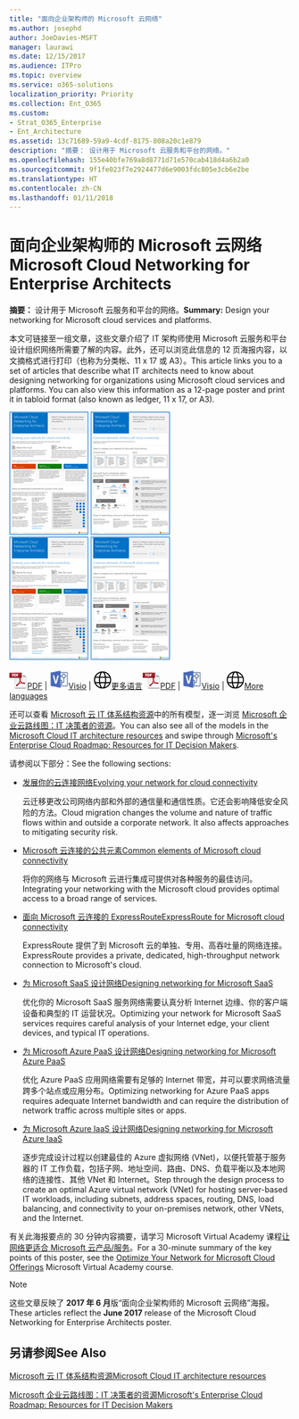 ```yaml
---
title: "面向企业架构师的 Microsoft 云网络"
ms.author: josephd
author: JoeDavies-MSFT
manager: laurawi
ms.date: 12/15/2017
ms.audience: ITPro
ms.topic: overview
ms.service: o365-solutions
localization_priority: Priority
ms.collection: Ent_O365
ms.custom:
- Strat_O365_Enterprise
- Ent_Architecture
ms.assetid: 13c71689-59a9-4cdf-8175-808a20c1e879
description: "摘要： 设计用于 Microsoft 云服务和平台的网络。"
ms.openlocfilehash: 155e40bfe769a8d8771d71e570cab418d4a6b2a0
ms.sourcegitcommit: 9f1fe023f7e2924477d6e9003fdc805e3cb6e2be
ms.translationtype: HT
ms.contentlocale: zh-CN
ms.lasthandoff: 01/11/2018
---
```

# <a name="microsoft-cloud-networking-for-enterprise-architects"></a><span data-ttu-id="a4234-103">面向企业架构师的 Microsoft 云网络</span><span class="sxs-lookup"><span data-stu-id="a4234-103">Microsoft Cloud Networking for Enterprise Architects</span></span>

 <span data-ttu-id="a4234-104">**摘要：** 设计用于 Microsoft 云服务和平台的网络。</span><span class="sxs-lookup"><span data-stu-id="a4234-104">**Summary:** Design your networking for Microsoft cloud services and platforms.</span></span>
  
<span data-ttu-id="a4234-p101">本文可链接至一组文章，这些文章介绍了 IT 架构师使用 Microsoft 云服务和平台设计组织网络所需要了解的内容。此外，还可以浏览此信息的 12 页海报内容，以文摘格式进行打印（也称为分类帐、11 x 17 或 A3）。</span><span class="sxs-lookup"><span data-stu-id="a4234-p101">This article links you to a set of articles that describe what IT architects need to know about designing networking for organizations using Microsoft cloud services and platforms. You can also view this information as a 12-page poster and print it in tabloid format (also known as ledger, 11 x 17, or A3).</span></span>
  
<span data-ttu-id="a4234-107">[![模型缩略图：Microsoft 云网络](images/95e8ab6a-b4d0-4836-acc1-b0b77ebf46e6.png)  
](https://go.microsoft.com/fwlink/p/?linkid=842073)</span><span class="sxs-lookup"><span data-stu-id="a4234-107">[![Thumb image for Microsoft cloud networking model](images/95e8ab6a-b4d0-4836-acc1-b0b77ebf46e6.png)  
](https://go.microsoft.com/fwlink/p/?linkid=842073)</span></span>
  
<span data-ttu-id="a4234-108">![PDF 文件](images/ITPro_Other_PDFicon.png)[PDF](https://go.microsoft.com/fwlink/p/?linkid=842073) | ![Visio 文件](images/ITPro_Other_VisioIcon.jpg)[Visio](https://go.microsoft.com/fwlink/p/?linkid=842074) | ![参阅包含其他语言版本的页面](images/e16c992d-b0f8-48ae-bf44-db7a9fcaab9e.png)[更多语言](https://www.microsoft.com/download/details.aspx?id=54425)</span><span class="sxs-lookup"><span data-stu-id="a4234-108">![PDF file](images/ITPro_Other_PDFicon.png)[PDF](https://go.microsoft.com/fwlink/p/?linkid=842073) | ![Visio file](images/ITPro_Other_VisioIcon.jpg)[Visio](https://go.microsoft.com/fwlink/p/?linkid=842074) | ![See a page with versions in additional languages](images/e16c992d-b0f8-48ae-bf44-db7a9fcaab9e.png)[More languages](https://www.microsoft.com/download/details.aspx?id=54425)</span></span>
  
<span data-ttu-id="a4234-109">还可以查看 [Microsoft 云 IT 体系结构资源](microsoft-cloud-it-architecture-resources.md)中的所有模型，逐一浏览 [Microsoft 企业云路线图：IT 决策者的资源](https://aka.ms/cloudarchitecture)。</span><span class="sxs-lookup"><span data-stu-id="a4234-109">You can also see all of the models in the [Microsoft Cloud IT architecture resources](microsoft-cloud-it-architecture-resources.md) and swipe through [Microsoft's Enterprise Cloud Roadmap: Resources for IT Decision Makers](https://aka.ms/cloudarchitecture).</span></span>
  
<span data-ttu-id="a4234-110">请参阅以下部分：</span><span class="sxs-lookup"><span data-stu-id="a4234-110">See the following sections:</span></span>
  
- [<span data-ttu-id="a4234-111">发展你的云连接网络</span><span class="sxs-lookup"><span data-stu-id="a4234-111">Evolving your network for cloud connectivity</span></span>](evolving-your-network-for-cloud-connectivity.md)
    
    <span data-ttu-id="a4234-p102">云迁移更改公司网络内部和外部的通信量和通信性质。它还会影响降低安全风险的方法。</span><span class="sxs-lookup"><span data-stu-id="a4234-p102">Cloud migration changes the volume and nature of traffic flows within and outside a corporate network. It also affects approaches to mitigating security risk.</span></span>
    
- [<span data-ttu-id="a4234-114">Microsoft 云连接的公共元素</span><span class="sxs-lookup"><span data-stu-id="a4234-114">Common elements of Microsoft cloud connectivity</span></span>](common-elements-of-microsoft-cloud-connectivity.md)
    
    <span data-ttu-id="a4234-115">将你的网络与 Microsoft 云进行集成可提供对各种服务的最佳访问。</span><span class="sxs-lookup"><span data-stu-id="a4234-115">Integrating your networking with the Microsoft cloud provides optimal access to a broad range of services.</span></span>
    
- [<span data-ttu-id="a4234-116">面向 Microsoft 云连接的 ExpressRoute</span><span class="sxs-lookup"><span data-stu-id="a4234-116">ExpressRoute for Microsoft cloud connectivity</span></span>](expressroute-for-microsoft-cloud-connectivity.md)
    
    <span data-ttu-id="a4234-117">ExpressRoute 提供了到 Microsoft 云的单独、专用、高吞吐量的网络连接。</span><span class="sxs-lookup"><span data-stu-id="a4234-117">ExpressRoute provides a private, dedicated, high-throughput network connection to Microsoft's cloud.</span></span>
    
- [<span data-ttu-id="a4234-118">为 Microsoft SaaS 设计网络</span><span class="sxs-lookup"><span data-stu-id="a4234-118">Designing networking for Microsoft SaaS</span></span>](designing-networking-for-microsoft-saas.md)
    
    <span data-ttu-id="a4234-119">优化你的 Microsoft SaaS 服务网络需要认真分析 Internet 边缘、你的客户端设备和典型的 IT 运营状况。</span><span class="sxs-lookup"><span data-stu-id="a4234-119">Optimizing your network for Microsoft SaaS services requires careful analysis of your Internet edge, your client devices, and typical IT operations.</span></span>
    
- [<span data-ttu-id="a4234-120">为 Microsoft Azure PaaS 设计网络</span><span class="sxs-lookup"><span data-stu-id="a4234-120">Designing networking for Microsoft Azure PaaS</span></span>](designing-networking-for-microsoft-azure-paas.md)
    
    <span data-ttu-id="a4234-121">优化 Azure PaaS 应用网络需要有足够的 Internet 带宽，并可以要求网络流量跨多个站点或应用分布。</span><span class="sxs-lookup"><span data-stu-id="a4234-121">Optimizing networking for Azure PaaS apps requires adequate Internet bandwidth and can require the distribution of network traffic across multiple sites or apps.</span></span>
    
- [<span data-ttu-id="a4234-122">为 Microsoft Azure IaaS 设计网络</span><span class="sxs-lookup"><span data-stu-id="a4234-122">Designing networking for Microsoft Azure IaaS</span></span>](designing-networking-for-microsoft-azure-iaas.md)
    
    <span data-ttu-id="a4234-123">逐步完成设计过程以创建最佳的 Azure 虚拟网络 (VNet)，以便托管基于服务器的 IT 工作负载，包括子网、地址空间、路由、DNS、负载平衡以及本地网络的连接性、其他 VNet 和 Internet。</span><span class="sxs-lookup"><span data-stu-id="a4234-123">Step through the design process to create an optimal Azure virtual network (VNet) for hosting server-based IT workloads, including subnets, address spaces, routing, DNS, load balancing, and connectivity to your on-premises network, other VNets, and the Internet.</span></span>
    
<span data-ttu-id="a4234-124">有关此海报要点的 30 分钟内容摘要，请学习 Microsoft Virtual Academy 课程[让网络更适合 Microsoft 云产品/服务](https://mva.microsoft.com/zh-CN/training-courses/optimize-your-network-for-microsoft-cloud-offerings-17743)。</span><span class="sxs-lookup"><span data-stu-id="a4234-124">For a 30-minute summary of the key points of this poster, see the [Optimize Your Network for Microsoft Cloud Offerings](https://mva.microsoft.com/zh-CN/training-courses/optimize-your-network-for-microsoft-cloud-offerings-17743) Microsoft Virtual Academy course.</span></span>
  
> [!NOTE]
> <span data-ttu-id="a4234-125">这些文章反映了 **2017 年 6 月**版“面向企业架构师的 Microsoft 云网络”海报。</span><span class="sxs-lookup"><span data-stu-id="a4234-125">These articles reflect the **June 2017** release of the Microsoft Cloud Networking for Enterprise Architects poster.</span></span>
  
## <a name="see-also"></a><span data-ttu-id="a4234-126">另请参阅</span><span class="sxs-lookup"><span data-stu-id="a4234-126">See Also</span></span>

[<span data-ttu-id="a4234-127">Microsoft 云 IT 体系结构资源</span><span class="sxs-lookup"><span data-stu-id="a4234-127">Microsoft Cloud IT architecture resources</span></span>](microsoft-cloud-it-architecture-resources.md)

<span data-ttu-id="a4234-128">[Microsoft 企业云路线图：IT 决策者的资源](https://sway.com/FJ2xsyWtkJc2taRD)</span><span class="sxs-lookup"><span data-stu-id="a4234-128">[Microsoft's Enterprise Cloud Roadmap: Resources for IT Decision Makers](https://sway.com/FJ2xsyWtkJc2taRD)</span></span>



